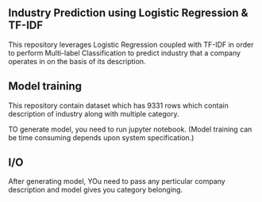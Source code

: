 ## Industry Prediction using Logistic Regression & TF-IDF
This repository leverages Logistic Regression coupled with TF-IDF in order to perform Multi-label Classification to predict industry that a company operates in on the basis of its description.

## Model training
This repository contain dataset which has 9331 rows which contain description of industry along with multiple category.

TO generate model, you need to run jupyter notebook. (Model training can be time consuming depends upon system specification.)

## I/O
After generating model, YOu need to pass any perticular company description and model gives you category belonging.
